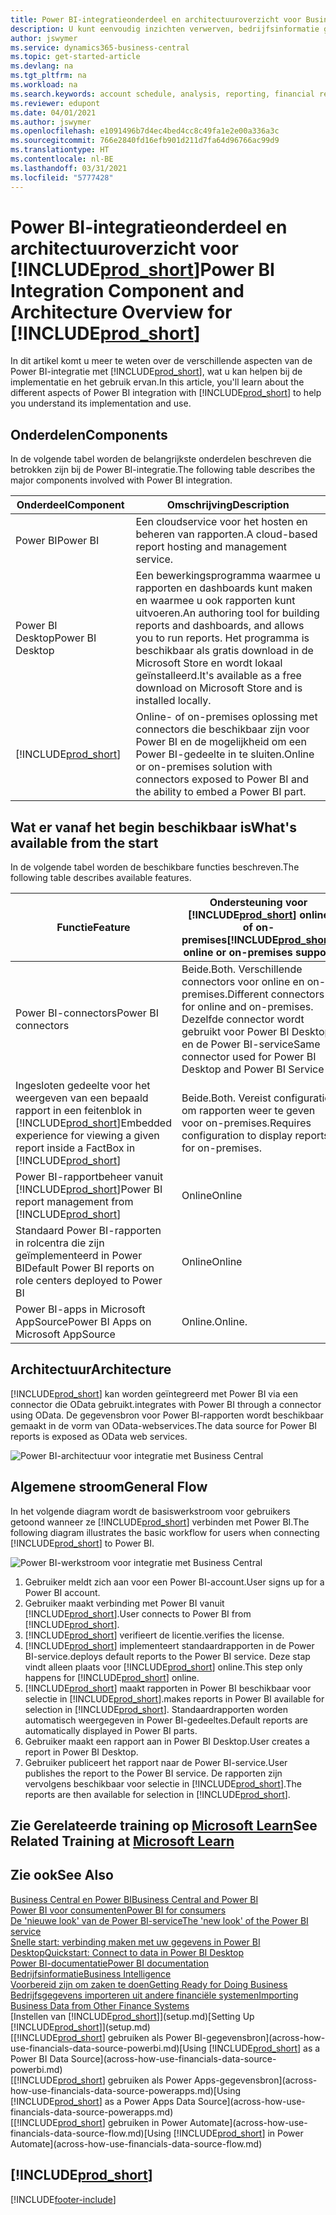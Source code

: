```yaml
---
title: Power BI-integratieonderdeel en architectuuroverzicht voor Business Central | Microsoft Docs
description: U kunt eenvoudig inzichten verwerven, bedrijfsinformatie genereren en KPI's vaststellen op basis van uw Business Central-gegevens met de Business Central-apps voor Power BI.
author: jswymer
ms.service: dynamics365-business-central
ms.topic: get-started-article
ms.devlang: na
ms.tgt_pltfrm: na
ms.workload: na
ms.search.keywords: account schedule, analysis, reporting, financial report, business intelligence, KPI
ms.reviewer: edupont
ms.date: 04/01/2021
ms.author: jswymer
ms.openlocfilehash: e1091496b7d4ec4bed4cc8c49fa1e2e00a336a3c
ms.sourcegitcommit: 766e2840fd16efb901d211d7fa64d96766ac99d9
ms.translationtype: HT
ms.contentlocale: nl-BE
ms.lasthandoff: 03/31/2021
ms.locfileid: "5777428"
---
```

# <a name="power-bi-integration-component-and-architecture-overview-for-prod_short"></a><span data-ttu-id="75f52-103">Power BI-integratieonderdeel en architectuuroverzicht voor [!INCLUDE[prod_short](includes/prod_short.md)]</span><span class="sxs-lookup"><span data-stu-id="75f52-103">Power BI Integration Component and Architecture Overview for [!INCLUDE[prod_short](includes/prod_short.md)]</span></span>

<span data-ttu-id="75f52-104">In dit artikel komt u meer te weten over de verschillende aspecten van de Power BI-integratie met [!INCLUDE[prod_short](includes/prod_short.md)], wat u kan helpen bij de implementatie en het gebruik ervan.</span><span class="sxs-lookup"><span data-stu-id="75f52-104">In this article, you'll learn about the different aspects of Power BI integration with [!INCLUDE[prod_short](includes/prod_short.md)] to help you understand its implementation and use.</span></span>

## <a name="components"></a><span data-ttu-id="75f52-105">Onderdelen</span><span class="sxs-lookup"><span data-stu-id="75f52-105">Components</span></span>

<span data-ttu-id="75f52-106">In de volgende tabel worden de belangrijkste onderdelen beschreven die betrokken zijn bij de Power BI-integratie.</span><span class="sxs-lookup"><span data-stu-id="75f52-106">The following table describes the major components involved with Power BI integration.</span></span>

|<span data-ttu-id="75f52-107">Onderdeel</span><span class="sxs-lookup"><span data-stu-id="75f52-107">Component</span></span>|<span data-ttu-id="75f52-108">Omschrijving</span><span class="sxs-lookup"><span data-stu-id="75f52-108">Description</span></span>|
|---------|-----------|
|<span data-ttu-id="75f52-109">Power BI</span><span class="sxs-lookup"><span data-stu-id="75f52-109">Power BI</span></span>|<span data-ttu-id="75f52-110">Een cloudservice voor het hosten en beheren van rapporten.</span><span class="sxs-lookup"><span data-stu-id="75f52-110">A cloud-based report hosting and management service.</span></span>|
|<span data-ttu-id="75f52-111">Power BI Desktop</span><span class="sxs-lookup"><span data-stu-id="75f52-111">Power BI Desktop</span></span>|<span data-ttu-id="75f52-112">Een bewerkingsprogramma waarmee u rapporten en dashboards kunt maken en waarmee u ook rapporten kunt uitvoeren.</span><span class="sxs-lookup"><span data-stu-id="75f52-112">An authoring tool for building reports and dashboards, and allows you to run reports.</span></span> <span data-ttu-id="75f52-113">Het programma is beschikbaar als gratis download in de Microsoft Store en wordt lokaal geïnstalleerd.</span><span class="sxs-lookup"><span data-stu-id="75f52-113">It's available as a free download on Microsoft Store and is installed locally.</span></span>|
|[!INCLUDE[prod_short](includes/prod_short.md)]|<span data-ttu-id="75f52-114">Online- of on-premises oplossing met connectors die beschikbaar zijn voor Power BI en de mogelijkheid om een Power BI-gedeelte in te sluiten.</span><span class="sxs-lookup"><span data-stu-id="75f52-114">Online or on-premises solution with connectors exposed to Power BI and the ability to embed a Power BI part.</span></span>|

## <a name="whats-available-from-the-start"></a><span data-ttu-id="75f52-115">Wat er vanaf het begin beschikbaar is</span><span class="sxs-lookup"><span data-stu-id="75f52-115">What's available from the start</span></span>

<span data-ttu-id="75f52-116">In de volgende tabel worden de beschikbare functies beschreven.</span><span class="sxs-lookup"><span data-stu-id="75f52-116">The following table describes available features.</span></span>

|<span data-ttu-id="75f52-117">Functie</span><span class="sxs-lookup"><span data-stu-id="75f52-117">Feature</span></span>|<span data-ttu-id="75f52-118">Ondersteuning voor [!INCLUDE[prod_short](includes/prod_short.md)] online of on-premises</span><span class="sxs-lookup"><span data-stu-id="75f52-118">[!INCLUDE[prod_short](includes/prod_short.md)] online or on-premises support</span></span>|
|-------|---------------------|
|<span data-ttu-id="75f52-119">Power BI-connectors</span><span class="sxs-lookup"><span data-stu-id="75f52-119">Power BI connectors</span></span>|<span data-ttu-id="75f52-120">Beide.</span><span class="sxs-lookup"><span data-stu-id="75f52-120">Both.</span></span> <span data-ttu-id="75f52-121">Verschillende connectors voor online en on-premises.</span><span class="sxs-lookup"><span data-stu-id="75f52-121">Different connectors for online and on-premises.</span></span> <span data-ttu-id="75f52-122">Dezelfde connector wordt gebruikt voor Power BI Desktop en de Power BI-service</span><span class="sxs-lookup"><span data-stu-id="75f52-122">Same connector used for Power BI Desktop and Power BI Service</span></span> |
|<span data-ttu-id="75f52-123">Ingesloten gedeelte voor het weergeven van een bepaald rapport in een feitenblok in [!INCLUDE[prod_short](includes/prod_short.md)]</span><span class="sxs-lookup"><span data-stu-id="75f52-123">Embedded experience for viewing a given report inside a FactBox in [!INCLUDE[prod_short](includes/prod_short.md)]</span></span>|<span data-ttu-id="75f52-124">Beide.</span><span class="sxs-lookup"><span data-stu-id="75f52-124">Both.</span></span> <span data-ttu-id="75f52-125">Vereist configuratie om rapporten weer te geven voor on-premises.</span><span class="sxs-lookup"><span data-stu-id="75f52-125">Requires configuration to display reports for on-premises.</span></span>|
|<span data-ttu-id="75f52-126">Power BI-rapportbeheer vanuit [!INCLUDE[prod_short](includes/prod_short.md)]</span><span class="sxs-lookup"><span data-stu-id="75f52-126">Power BI report management from [!INCLUDE[prod_short](includes/prod_short.md)]</span></span>|<span data-ttu-id="75f52-127">Online</span><span class="sxs-lookup"><span data-stu-id="75f52-127">Online</span></span>|
|<span data-ttu-id="75f52-128">Standaard Power BI-rapporten in rolcentra die zijn geïmplementeerd in Power BI</span><span class="sxs-lookup"><span data-stu-id="75f52-128">Default Power BI reports on role centers deployed to Power BI</span></span>|<span data-ttu-id="75f52-129">Online</span><span class="sxs-lookup"><span data-stu-id="75f52-129">Online</span></span>|
|<span data-ttu-id="75f52-130">Power BI-apps in Microsoft AppSource</span><span class="sxs-lookup"><span data-stu-id="75f52-130">Power BI Apps on Microsoft AppSource</span></span>|<span data-ttu-id="75f52-131">Online.</span><span class="sxs-lookup"><span data-stu-id="75f52-131">Online.</span></span>|

## <a name="architecture"></a><span data-ttu-id="75f52-132">Architectuur</span><span class="sxs-lookup"><span data-stu-id="75f52-132">Architecture</span></span>

[!INCLUDE[prod_short](includes/prod_short.md)] <span data-ttu-id="75f52-133">kan worden geïntegreerd met Power BI via een connector die OData gebruikt.</span><span class="sxs-lookup"><span data-stu-id="75f52-133">integrates with Power BI through a connector using OData.</span></span> <span data-ttu-id="75f52-134">De gegevensbron voor Power BI-rapporten wordt beschikbaar gemaakt in de vorm van OData-webservices.</span><span class="sxs-lookup"><span data-stu-id="75f52-134">The data source for Power BI reports is exposed as OData web services.</span></span>

![Power BI-architectuur voor integratie met Business Central](./media/power-bi-architecture.png)

## <a name="general-flow"></a><span data-ttu-id="75f52-136">Algemene stroom</span><span class="sxs-lookup"><span data-stu-id="75f52-136">General Flow</span></span>

<span data-ttu-id="75f52-137">In het volgende diagram wordt de basiswerkstroom voor gebruikers getoond wanneer ze [!INCLUDE[prod_short](includes/prod_short.md)] verbinden met Power BI.</span><span class="sxs-lookup"><span data-stu-id="75f52-137">The following diagram illustrates the basic workflow for users when connecting [!INCLUDE[prod_short](includes/prod_short.md)] to Power BI.</span></span>

![Power BI-werkstroom voor integratie met Business Central](./media/power-bi-flow.png)

1. <span data-ttu-id="75f52-139">Gebruiker meldt zich aan voor een Power BI-account.</span><span class="sxs-lookup"><span data-stu-id="75f52-139">User signs up for a Power BI account.</span></span>
2. <span data-ttu-id="75f52-140">Gebruiker maakt verbinding met Power BI vanuit [!INCLUDE[prod_short](includes/prod_short.md)].</span><span class="sxs-lookup"><span data-stu-id="75f52-140">User connects to Power BI from [!INCLUDE[prod_short](includes/prod_short.md)].</span></span>
3. [!INCLUDE[prod_short](includes/prod_short.md)] <span data-ttu-id="75f52-141">verifieert de licentie.</span><span class="sxs-lookup"><span data-stu-id="75f52-141">verifies the license.</span></span>
4. [!INCLUDE[prod_short](includes/prod_short.md)] <span data-ttu-id="75f52-142">implementeert standaardrapporten in de Power BI-service.</span><span class="sxs-lookup"><span data-stu-id="75f52-142">deploys default reports to the Power BI service.</span></span> <span data-ttu-id="75f52-143">Deze stap vindt alleen plaats voor [!INCLUDE[prod_short](includes/prod_short.md)] online.</span><span class="sxs-lookup"><span data-stu-id="75f52-143">This step only happens for [!INCLUDE[prod_short](includes/prod_short.md)] online.</span></span>
5. [!INCLUDE[prod_short](includes/prod_short.md)] <span data-ttu-id="75f52-144">maakt rapporten in Power BI beschikbaar voor selectie in [!INCLUDE[prod_short](includes/prod_short.md)].</span><span class="sxs-lookup"><span data-stu-id="75f52-144">makes reports in Power BI available for selection in [!INCLUDE[prod_short](includes/prod_short.md)].</span></span> <span data-ttu-id="75f52-145">Standaardrapporten worden automatisch weergegeven in Power BI-gedeeltes.</span><span class="sxs-lookup"><span data-stu-id="75f52-145">Default reports are automatically displayed in Power BI parts.</span></span>
6. <span data-ttu-id="75f52-146">Gebruiker maakt een rapport aan in Power BI Desktop.</span><span class="sxs-lookup"><span data-stu-id="75f52-146">User creates a report in Power BI Desktop.</span></span>
7. <span data-ttu-id="75f52-147">Gebruiker publiceert het rapport naar de Power BI-service.</span><span class="sxs-lookup"><span data-stu-id="75f52-147">User publishes the report to the Power BI service.</span></span> <span data-ttu-id="75f52-148">De rapporten zijn vervolgens beschikbaar voor selectie in [!INCLUDE[prod_short](includes/prod_short.md)].</span><span class="sxs-lookup"><span data-stu-id="75f52-148">The reports are then available for selection in [!INCLUDE[prod_short](includes/prod_short.md)].</span></span>

## <a name="see-related-training-at-microsoft-learn"></a><span data-ttu-id="75f52-149">Zie Gerelateerde training op [Microsoft Learn](/learn/modules/configure-powerbi-excel-dynamics-365-business-central/index)</span><span class="sxs-lookup"><span data-stu-id="75f52-149">See Related Training at [Microsoft Learn](/learn/modules/configure-powerbi-excel-dynamics-365-business-central/index)</span></span>

## <a name="see-also"></a><span data-ttu-id="75f52-150">Zie ook</span><span class="sxs-lookup"><span data-stu-id="75f52-150">See Also</span></span>

[<span data-ttu-id="75f52-151">Business Central en Power BI</span><span class="sxs-lookup"><span data-stu-id="75f52-151">Business Central and Power BI</span></span>](admin-powerbi.md)  
[<span data-ttu-id="75f52-152">Power BI voor consumenten</span><span class="sxs-lookup"><span data-stu-id="75f52-152">Power BI for consumers</span></span>](/power-bi/consumer/end-user-consumer)  
[<span data-ttu-id="75f52-153">De 'nieuwe look' van de Power BI-service</span><span class="sxs-lookup"><span data-stu-id="75f52-153">The 'new look' of the Power BI service</span></span>](/power-bi/service-new-look)  
[<span data-ttu-id="75f52-154">Snelle start: verbinding maken met uw gegevens in Power BI Desktop</span><span class="sxs-lookup"><span data-stu-id="75f52-154">Quickstart: Connect to data in Power BI Desktop</span></span>](/power-bi/desktop-quickstart-connect-to-data)  
[<span data-ttu-id="75f52-155">Power BI-documentatie</span><span class="sxs-lookup"><span data-stu-id="75f52-155">Power BI documentation</span></span>](/power-bi/)  
[<span data-ttu-id="75f52-156">Bedrijfsinformatie</span><span class="sxs-lookup"><span data-stu-id="75f52-156">Business Intelligence</span></span>](bi.md)  
[<span data-ttu-id="75f52-157">Voorbereid zijn om zaken te doen</span><span class="sxs-lookup"><span data-stu-id="75f52-157">Getting Ready for Doing Business</span></span>](ui-get-ready-business.md)  
[<span data-ttu-id="75f52-158">Bedrijfsgegevens importeren uit andere financiële systemen</span><span class="sxs-lookup"><span data-stu-id="75f52-158">Importing Business Data from Other Finance Systems</span></span>](across-import-data-configuration-packages.md)  
<span data-ttu-id="75f52-159">[Instellen van [!INCLUDE[prod_short](includes/prod_short.md)]](setup.md)</span><span class="sxs-lookup"><span data-stu-id="75f52-159">[Setting Up [!INCLUDE[prod_short](includes/prod_short.md)]](setup.md)</span></span>  
<span data-ttu-id="75f52-160">[[!INCLUDE[prod_short](includes/prod_short.md)] gebruiken als Power BI-gegevensbron](across-how-use-financials-data-source-powerbi.md)</span><span class="sxs-lookup"><span data-stu-id="75f52-160">[Using [!INCLUDE[prod_short](includes/prod_short.md)] as a Power BI Data Source](across-how-use-financials-data-source-powerbi.md)</span></span>  
<span data-ttu-id="75f52-161">[[!INCLUDE[prod_short](includes/prod_short.md)] gebruiken als Power Apps-gegevensbron](across-how-use-financials-data-source-powerapps.md)</span><span class="sxs-lookup"><span data-stu-id="75f52-161">[Using [!INCLUDE[prod_short](includes/prod_short.md)] as a Power Apps Data Source](across-how-use-financials-data-source-powerapps.md)</span></span>  
<span data-ttu-id="75f52-162">[[!INCLUDE[prod_short](includes/prod_short.md)] gebruiken in Power Automate](across-how-use-financials-data-source-flow.md)</span><span class="sxs-lookup"><span data-stu-id="75f52-162">[Using [!INCLUDE[prod_short](includes/prod_short.md)] in Power Automate](across-how-use-financials-data-source-flow.md)</span></span>  

## [!INCLUDE[prod_short](includes/free_trial_md.md)]  


[!INCLUDE[footer-include](includes/footer-banner.md)]